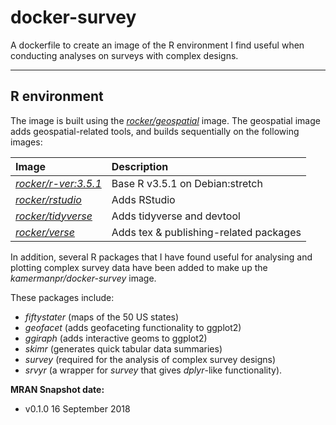 # docker-survey

A dockerfile to create an image of the R environment I find useful when conducting analyses on surveys with complex designs. 

----

## R environment

The image is built using the [_rocker/geospatial_](https://hub.docker.com/r/rocker/geospatial/) image. The geospatial image adds geospatial-related tools, and builds sequentially on the following images:

| Image                                                  	        | Description                            	|
|:------------------------------------------------------------------|:------------------------------------------|
| [_rocker/r-ver:3.5.1_](https://hub.docker.com/r/rocker/r-ver)   	| Base R v3.5.1 on Debian:stretch          	|
| [_rocker/rstudio_](https://hub.docker.com/r/rocker/rstudio)     	| Adds RStudio                           	|
| [_rocker/tidyverse_](https://hub.docker.com/r/rocker/tidyverse) 	| Adds tidyverse and devtool             	|
| [_rocker/verse_](https://hub.docker.com/r/rocker/verse)         	| Adds tex & publishing-related packages 	|

In addition, several R packages that I have found useful for analysing and plotting complex survey data have been added to make up the _kamermanpr/docker-survey_ image.  

These packages include:  
- _fiftystater_ (maps of the 50 US states)  
- _geofacet_ (adds geofaceting functionality to ggplot2)  
- _ggiraph_ (adds interactive geoms to ggplot2)  
- _skimr_ (generates quick tabular data summaries)  
- _survey_ (required for the analysis of complex survey designs)  
- _srvyr_ (a wrapper for _survey_ that gives _dplyr_-like functionality). 

**MRAN Snapshot date:**  
- v0.1.0 16 September 2018  

